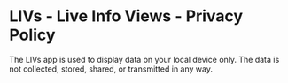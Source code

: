 # LIVs - Live Info Views - Privacy Policy

The LIVs app is used to display data on your local device only. The data is not collected, stored, shared, or transmitted in any way.
